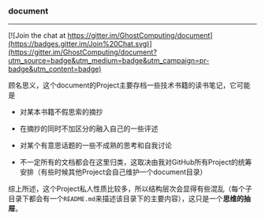### document ###
----------------------

[![Join the chat at https://gitter.im/GhostComputing/document](https://badges.gitter.im/Join%20Chat.svg)](https://gitter.im/GhostComputing/document?utm_source=badge&utm_medium=badge&utm_campaign=pr-badge&utm_content=badge)

顾名思义，这个document的Project主要存档一些技术书籍的读书笔记，它可能是

- 对某本书籍不假思索的摘抄

- 在摘抄的同时不加区分的融入自己的一些评述

- 对某个有意思话题的一些不成熟的思考和自我讨论

- 不一定所有的文档都会在这里归类，这取决由我对GitHub所有Project的统筹安排（有些时候其他Project会自己维护一个document目录）


综上所述，这个Project私人性质比较多，所以结构层次会显得有些混乱（每个子目录下都会有一个`README.md`来描述该目录下的主要内容），这只是一个**思维的抽屉**。



